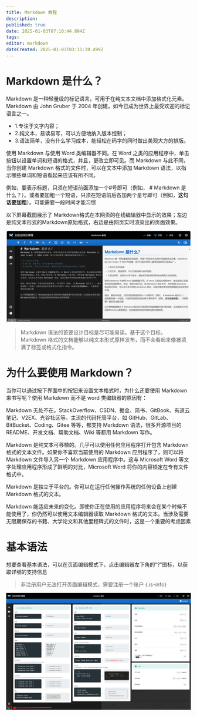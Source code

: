 ```yaml
---
title: Markdown 教程
description: 
published: true
date: 2025-01-03T07:10:44.894Z
tags: 
editor: markdown
dateCreated: 2025-01-03T03:11:39.499Z
---
```


# Markdown 是什么？
Markdown 是一种轻量级的标记语言，可用于在纯文本文档中添加格式化元素。Markdown 由 John Gruber 于 2004 年创建，如今已成为世界上最受欢迎的标记语言之一。

- 1.专注于文字内容；
- 2.纯文本，易读易写，可以方便地纳入版本控制；
- 3.语法简单，没有什么学习成本，能轻松在码字的同时做出美观大方的排版。

使用 Markdown 与使用 Word 类编辑器不同。在 Word 之类的应用程序中，单击按钮以设置单词和短语的格式，并且，更改立即可见。而 Markdown 与此不同，当你创建 Markdown 格式的文件时，可以在文本中添加 Markdown 语法，以指示哪些单词和短语看起来应该有所不同。

例如，要表示标题，只须在短语前面添加一个#号即可（例如， # Markdown 是什么？）。或者要加粗一个短语，只须在短语前后各加两个星号即可（例如，**这句话要加粗**）。可能需要一段时间才能习惯

以下屏幕截图展示了 Markdown格式在本网页的在线编辑器中显示的效果；左边是纯文本形式的Markdown原始格式，右边是由网页实时渲染出的页面效果。

![markdown是什么pic01.jpg](/help_page/markdown是什么pic01.jpg)

> Markdown 语法的首要设计目标是尽可能易读。基于这个目标，Markdown 格式的文档能够以纯文本形式原样发布，而不会看起来像被填满了标签或格式化指令。

# 为什么要使用 Markdown？
当你可以通过按下界面中的按钮来设置文本格式时，为什么还要使用 Markdown 来书写呢？使用 Markdown 而不是 word 类编辑器的原因有：

Markdown 无处不在。StackOverflow、CSDN、掘金、简书、GitBook、有道云笔记、V2EX、光谷社区等。主流的代码托管平台，如 GitHub、GitLab、BitBucket、Coding、Gitee 等等，都支持 Markdown 语法，很多开源项目的 README、开发文档、帮助文档、Wiki 等都用 Markdown 写作。

Markdown 是纯文本可移植的。几乎可以使用任何应用程序打开包含 Markdown 格式的文本文件。如果你不喜欢当前使用的 Markdown 应用程序了，则可以将 Markdown 文件导入另一个 Markdown 应用程序中。这与 Microsoft Word 等文字处理应用程序形成了鲜明的对比，Microsoft Word 将你的内容锁定在专有文件格式中。

Markdown 是独立于平台的。你可以在运行任何操作系统的任何设备上创建 Markdown 格式的文本。

Markdown 能适应未来的变化。即使你正在使用的应用程序将来会在某个时候不能使用了，你仍然可以使用文本编辑器读取 Markdown 格式的文本。当涉及需要无限期保存的书籍、大学论文和其他里程碑式的文件时，这是一个重要的考虑因素


# 基本语法
想要查看基本语法，可以在页面编辑模式下，点击编辑器左下角的“?”图标，以获取详细的支持信息
> 非注册用户无法打开页面编辑模式，需要注册一个账户
{.is-info}

![markdown语法帮助.jpg](/help_page/markdown语法帮助.jpg)



